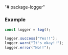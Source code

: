 "# package-logger"

### Example

<!-- สาธิตวิธีการใช้ package โดยด้านล่างเป็นเสมือนเป็นไฟล์ js -->

```js
const logger = log();

logger.success("Yes!!");
logger.warn("It's okay!!");
logger.error("No!!");
```
